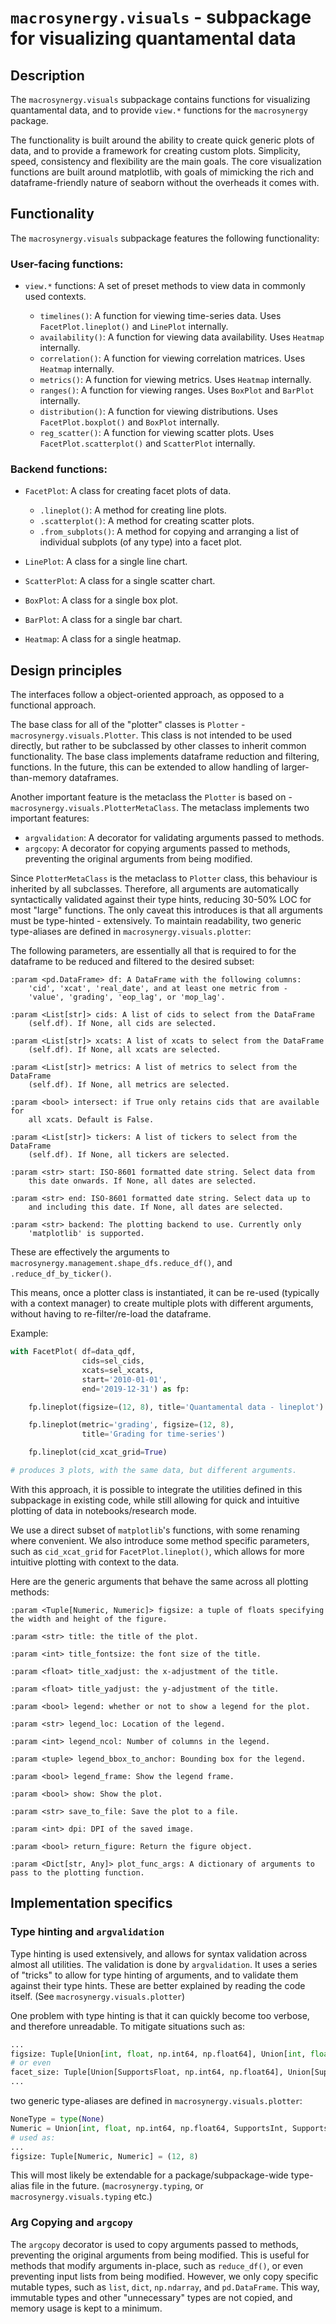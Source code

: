 # `macrosynergy.visuals` - subpackage for visualizing quantamental data

## Description

The `macrosynergy.visuals` subpackage contains functions for visualizing quantamental data, and to provide `view.*` functions for the `macrosynergy` package.

The functionality is built around the ability to create quick generic plots of data, and to provide a framework for creating custom plots.
Simplicity, speed, consistency and flexibility are the main goals.
The core visualization functions are built around matplotlib, with goals of mimicking the rich and dataframe-friendly nature of seaborn without the overheads it comes with.

## Functionality

The `macrosynergy.visuals` subpackage features the following functionality:

### User-facing functions:

- `view.*` functions: A set of preset methods to view data in commonly used contexts.

  - `timelines()`: A function for viewing time-series data. Uses `FacetPlot.lineplot()` and `LinePlot` internally.
  - `availability()`: A function for viewing data availability. Uses `Heatmap` internally.
  - `correlation()`: A function for viewing correlation matrices. Uses `Heatmap` internally.
  - `metrics()`: A function for viewing metrics. Uses `Heatmap` internally.
  - `ranges()`: A function for viewing ranges. Uses `BoxPlot` and `BarPlot` internally.
  - `distribution()`: A function for viewing distributions. Uses `FacetPlot.boxplot()` and `BoxPlot` internally.
  - `reg_scatter()`: A function for viewing scatter plots. Uses `FacetPlot.scatterplot()` and `ScatterPlot` internally.

### Backend functions:

- `FacetPlot`: A class for creating facet plots of data.

  - `.lineplot()`: A method for creating line plots.
  - `.scatterplot()`: A method for creating scatter plots.
  - `.from_subplots()`: A method for copying and arranging a list of individual subplots (of any type) into a facet plot.

- `LinePlot`: A class for a single line chart.
- `ScatterPlot`: A class for a single scatter chart.
- `BoxPlot`: A class for a single box plot.
- `BarPlot`: A class for a single bar chart.
- `Heatmap`: A class for a single heatmap.

## Design principles

The interfaces follow a object-oriented approach, as opposed to a functional approach.

The base class for all of the "plotter" classes is `Plotter` - `macrosynergy.visuals.Plotter`.
This class is not intended to be used directly, but rather to be subclassed by other classes to inherit common functionality.
The base class implements dataframe reduction and filtering, functions. In the future, this can be extended to allow handling of larger-than-memory dataframes.

Another important feature is the metaclass the `Plotter` is based on - `macrosynergy.visuals.PlotterMetaClass`.
The metaclass implements two important features:

- `argvalidation`: A decorator for validating arguments passed to methods.
- `argcopy`: A decorator for copying arguments passed to methods, preventing the original arguments from being modified.

Since `PlotterMetaClass` is the metaclass to `Plotter` class, this behaviour is inherited by all subclasses. Therefore, all arguments are automatically syntactically validated against their type hints, reducing 30-50% LOC for most "large" functions. The only caveat this introduces is that all arguments must be type-hinted - extensively.
To maintain readability, two generic type-aliases are defined in `macrosynergy.visuals.plotter`:

The following parameters, are essentially all that is required to for the dataframe to be reduced and filtered to the desired subset:

```
:param <pd.DataFrame> df: A DataFrame with the following columns:
    'cid', 'xcat', 'real_date', and at least one metric from -
    'value', 'grading', 'eop_lag', or 'mop_lag'.

:param <List[str]> cids: A list of cids to select from the DataFrame
    (self.df). If None, all cids are selected.

:param <List[str]> xcats: A list of xcats to select from the DataFrame
    (self.df). If None, all xcats are selected.

:param <List[str]> metrics: A list of metrics to select from the DataFrame
    (self.df). If None, all metrics are selected.

:param <bool> intersect: if True only retains cids that are available for
    all xcats. Default is False.

:param <List[str]> tickers: A list of tickers to select from the DataFrame
    (self.df). If None, all tickers are selected.

:param <str> start: ISO-8601 formatted date string. Select data from
    this date onwards. If None, all dates are selected.

:param <str> end: ISO-8601 formatted date string. Select data up to
    and including this date. If None, all dates are selected.

:param <str> backend: The plotting backend to use. Currently only
    'matplotlib' is supported.

```

These are effectively the arguments to `macrosynergy.management.shape_dfs.reduce_df()`, and `.reduce_df_by_ticker()`.

This means, once a plotter class is instantiated, it can be re-used (typically with a context manager) to create multiple plots with different arguments, without having to re-filter/re-load the dataframe.

Example:

```python
with FacetPlot( df=data_qdf,
                cids=sel_cids,
                xcats=sel_xcats,
                start='2010-01-01',
                end='2019-12-31') as fp:

    fp.lineplot(figsize=(12, 8), title='Quantamental data - lineplot')

    fp.lineplot(metric='grading', figsize=(12, 8),
                title='Grading for time-series')

    fp.lineplot(cid_xcat_grid=True)

# produces 3 plots, with the same data, but different arguments.

```

With this approach, it is possible to integrate the utilities defined in this subpackage in existing code, while still allowing for quick and intuitive plotting of data in notebooks/research mode.

We use a direct subset of `matplotlib`'s functions, with some renaming where convenient. We also introduce some method specific parameters, such as `cid_xcat_grid` for `FacetPlot.lineplot()`, which allows for more intuitive plotting with context to the data.

Here are the generic arguments that behave the same across all plotting methods:

```
:param <Tuple[Numeric, Numeric]> figsize: a tuple of floats specifying the width and height of the figure.

:param <str> title: the title of the plot.

:param <int> title_fontsize: the font size of the title.

:param <float> title_xadjust: the x-adjustment of the title.

:param <float> title_yadjust: the y-adjustment of the title.

:param <bool> legend: whether or not to show a legend for the plot.

:param <str> legend_loc: Location of the legend.

:param <int> legend_ncol: Number of columns in the legend.

:param <tuple> legend_bbox_to_anchor: Bounding box for the legend.

:param <bool> legend_frame: Show the legend frame.

:param <bool> show: Show the plot.

:param <str> save_to_file: Save the plot to a file.

:param <int> dpi: DPI of the saved image.

:param <bool> return_figure: Return the figure object.

:param <Dict[str, Any]> plot_func_args: A dictionary of arguments to pass to the plotting function.
```

## Implementation specifics

### Type hinting and `argvalidation`

Type hinting is used extensively, and allows for syntax validation across almost all utilities. The validation is done by `argvalidation`. It uses a series of "tricks" to allow for type hinting of arguments, and to validate them against their type hints. These are better explained by reading the code itself. (See `macrosynergy.visuals.plotter`)

One problem with type hinting is that it can quickly become too verbose, and therefore unreadable.
To mitigate situations such as:

```python
...
figsize: Tuple[Union[int, float, np.int64, np.float64], Union[int, float, np.int64, np.float64]] = (12, 8)
# or even
facet_size: Tuple[Union[SupportsFloat, np.int64, np.float64], Union[SupportsFloat, np.int64, np.float64]] = (12, 8)
...
```

two generic type-aliases are defined in `macrosynergy.visuals.plotter`:

```python
NoneType = type(None)
Numeric = Union[int, float, np.int64, np.float64, SupportsInt, SupportsFloat]
# used as:
...
figsize: Tuple[Numeric, Numeric] = (12, 8)
```

This will most likely be extendable for a package/subpackage-wide type-alias file in the future. (`macrosynergy.typing`, or
`macrosynergy.visuals.typing` etc.)

### Arg Copying and `argcopy`

The `argcopy` decorator is used to copy arguments passed to methods, preventing the original arguments from being modified. This is useful for methods that modify arguments in-place, such as `reduce_df()`, or even preventing input lists from being modified.
However, we only copy specific mutable types, such as `list`, `dict`, `np.ndarray`, and `pd.DataFrame`. This way, immutable types and other "unnecessary" types are not copied, and memory usage is kept to a minimum.

